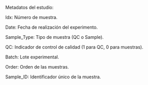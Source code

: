 Metadatos del estudio:

Idx: Número de muestra.

Date: Fecha de realización del experimento.

Sample_Type: Tipo de muestra (QC o Sample).

QC: Indicador de control de calidad (1 para QC, 0 para muestras).

Batch: Lote experimental.

Order: Orden de las muestras.

Sample_ID: Identificador único de la muestra.
